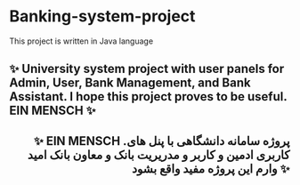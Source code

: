 # Banking-system-project

This project is written in Java language

<h2 align = "left">✨ University system project with user panels for Admin, User, Bank Management, and Bank Assistant. I hope this project proves to be useful.  EIN MENSCH ✨

<h2 align = "right">✨ EIN MENSCH  .پروژه سامانه دانشگاهی با پنل های کاربری ادمین و کاربر و مدریریت بانک و معاون بانک امید وارم این پروژه مفید واقع بشود ✨
